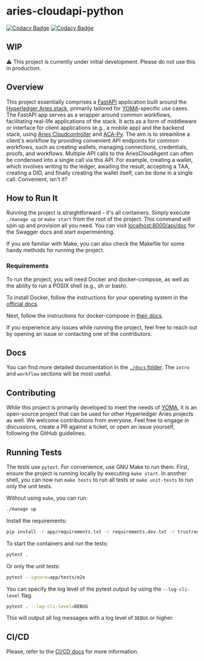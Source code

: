 # aries-cloudapi-python

[![Codacy Badge](https://app.codacy.com/project/badge/Grade/ceca5ac566f74a3a8bfb3095074117ad)](https://www.codacy.com/gh/didx-xyz/aries-cloudapi-python/dashboard?utm_source=github.com&utm_medium=referral&utm_content=didx-xyz/aries-cloudapi-python&utm_campaign=Badge_Grade)
[![Codacy Badge](https://app.codacy.com/project/badge/Coverage/ceca5ac566f74a3a8bfb3095074117ad)](https://www.codacy.com/gh/didx-xyz/aries-cloudapi-python/dashboard?utm_source=github.com&utm_medium=referral&utm_content=didx-xyz/aries-cloudapi-python&utm_campaign=Badge_Coverage)

## WIP

:warning: This project is currently under initial development. Please do not use this in production.

## Overview

This project essentially comprises a [FastAPI](https://fastapi.tiangolo.com/) application built around the [Hyperledger Aries stack](https://github.com/hyperledger/), primarily tailored for [YOMA](https://yoma.africa)-specific use cases. The FastAPI app serves as a wrapper around common workflows, facilitating real-life applications of the stack. It acts as a form of middleware or interface for client applications (e.g., a mobile app) and the backend stack, using [Aries Cloudcontroller](https://github.com/didx-xyz/aries-cloudcontroller-python) and [ACA-Py](https://github.com/hyperledger/aries-cloudagent-python). The aim is to streamline a client's workflow by providing convenient API endpoints for common workflows, such as creating wallets, managing connections, credentials, proofs, and workflows. Multiple API calls to the AriesCloudAgent can often be condensed into a single call via this API. For example, creating a wallet, which involves writing to the ledger, awaiting the result, accepting a TAA, creating a DID, and finally creating the wallet itself, can be done in a single call. Convenient, isn't it?

## How to Run It

Running the project is straightforward - it's all containers. Simply execute `./manage up` or `make start` from the root of the project. This command will spin up and provision all you need. You can visit [localhost:8000/api/doc](http://localhost:8000/api/doc) for the Swagger docs and start experimenting.

If you are familiar with Make, you can also check the Makefile for some handy methods for running the project.

### Requirements

To run the project, you will need Docker and docker-compose, as well as the ability to run a POSIX shell (e.g., sh or bash).

To install Docker, follow the instructions for your operating system in the [official docs](https://docs.docker.com/engine/install/).

Next, follow the instructions for docker-compose in [their docs](https://docs.docker.com/compose/install/).

If you experience any issues while running the project, feel free to reach out by opening an issue or contacting one of the contributors.

## Docs

You can find more detailed documentation in the [`./docs` folder](https://github.com/didx-xyz/aries-cloudapi-python/tree/development/docs). The `intro` and `workflow` sections will be most useful.

## Contributing

While this project is primarily developed to meet the needs of [YOMA](https://yoma.africa), it is an open-source project that can be used for other Hyperledger Aries projects as well. We welcome contributions from everyone. Feel free to engage in discussions, create a PR against a ticket, or open an issue yourself, following the GitHub guidelines.

## Running Tests

The tests use `pytest`. For convenience, use GNU Make to run them. First, ensure the project is running locally by executing `make start`. In another shell, you can now run `make tests` to run all tests or `make unit-tests` to run only the unit tests.

Without using `make`, you can run:

```bash
./manage up
```

Install the requirements:

```bash
pip install -r app/requirements.txt -r requirements.dev.txt -r trustregistry/requirements.txt
```

To start the containers and run the tests:

```bash
pytest .
```

Or only the unit tests:

```bash
pytest --ignore=app/tests/e2e
```

You can specify the log level of the pytest output by using the `--log-cli-level` flag.

```bash
pytest . --log-cli-level=DEBUG
```

This will output all log messages with a log level of `DEBUG` or higher.

## CI/CD

Please, refer to the [CI/CD docs](./.github/workflows/README.md) for more information.
